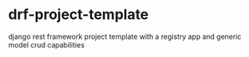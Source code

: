 # drf-project-template
django rest framework project template with a registry app and generic model crud capabilities
